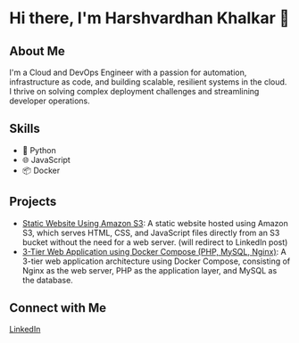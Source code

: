 # Hi there, I'm Harshvardhan Khalkar 👋

## About Me
I'm a Cloud and DevOps Engineer with a passion for automation, infrastructure as code, and building scalable, resilient systems in the cloud. I thrive on solving complex deployment challenges and streamlining developer operations.

## Skills
- 🐍 Python
- 🌐 JavaScript
- 📦 Docker

## Projects
- [Static Website Using Amazon S3](https://www.linkedin.com/posts/harshvardhan-khalkar-5b813531b_host-a-static-website-using-amazon-s3-amazon-activity-7340702265822883840-JffD?utm_source=share&utm_medium=member_desktop&rcm=ACoAAFD_1BwBFmvF-YjhdKe2_H9KMO0RvM6nY24): A static website hosted using Amazon S3, which serves HTML, CSS, and JavaScript files directly from an S3 bucket without the need for a web server. (will redirect to LinkedIn post)
- [3-Tier Web Application using Docker Compose (PHP, MySQL, Nginx)](https://github.com/harshkhalkar/project/tree/main/docker-compose/3%20Tier%20Application): A 3-tier web application architecture using Docker Compose, consisting of Nginx as the web server, PHP as the application layer, and MySQL as the database.

## Connect with Me
[LinkedIn](https://www.linkedin.com/in/harshvardhan-khalkar-5b813531b)
